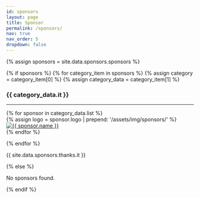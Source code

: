 ```yaml
---
id: sponsors
layout: page
title: Sponsor
permalink: /sponsors/
nav: true
nav_order: 5
dropdown: false   
---
```

{% assign sponsors = site.data.sponsors.sponsors %}

{% if sponsors %}
{% for category_item in sponsors %}
    {% assign category = category_item[0] %}
    {% assign category_data = category_item[1] %}
<h3>{{ category_data.it }}</h3>
<hr/>
    
<div class="container">
    <div class="row mb-5">
    {% for sponsor in category_data.list %}
        <div class="col-12 col-md-6 col-lg-4 text-left mb-4">
            <div class="card sponsor-card">
                <div class="card-body d-flex justify-content-center align-items-center">
                {% assign logo = sponsor.logo | prepend: '/assets/img/sponsors/' %}
                <a href="{{ sponsor.url }}" target="_blank" >
                    <img src="{{ logo }}" alt="{{ sponsor.name }}" class="img-fluid sponsor-logo">
                </a>
                </div>
<!--                 <div class="card-footer">
                <a href="{{ sponsor.url }}" target="_blank" class="text-decoration-none">
                    {{ sponsor.name }}
                </a>
                </div> -->
            </div>
        </div>
    {% endfor %}    
    </div>
</div>

{% endfor %}
<p>{{ site.data.sponsors.thanks.it }}</p>
{% else %}
<p>No sponsors found.</p>
{% endif %}